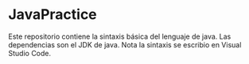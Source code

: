 # JavaPractice
Este repositorio contiene la sintaxis básica del lenguaje de java.
Las dependencias son el JDK de java.
Nota la sintaxis se escribio en Visual Studio Code.
